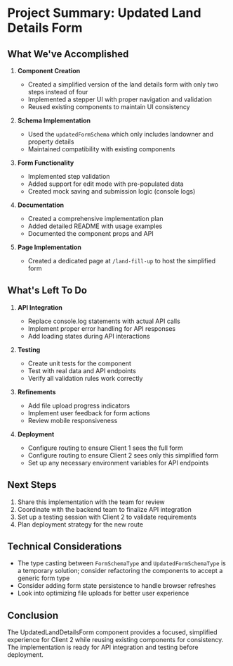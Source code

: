 # Project Summary: Updated Land Details Form

## What We've Accomplished

1. **Component Creation**
   - Created a simplified version of the land details form with only two steps instead of four
   - Implemented a stepper UI with proper navigation and validation
   - Reused existing components to maintain UI consistency

2. **Schema Implementation**
   - Used the `updatedFormSchema` which only includes landowner and property details
   - Maintained compatibility with existing components

3. **Form Functionality**
   - Implemented step validation
   - Added support for edit mode with pre-populated data
   - Created mock saving and submission logic (console logs)

4. **Documentation**
   - Created a comprehensive implementation plan
   - Added detailed README with usage examples
   - Documented the component props and API

5. **Page Implementation**
   - Created a dedicated page at `/land-fill-up` to host the simplified form

## What's Left To Do

1. **API Integration**
   - Replace console.log statements with actual API calls
   - Implement proper error handling for API responses
   - Add loading states during API interactions

2. **Testing**
   - Create unit tests for the component
   - Test with real data and API endpoints
   - Verify all validation rules work correctly

3. **Refinements**
   - Add file upload progress indicators
   - Implement user feedback for form actions
   - Review mobile responsiveness

4. **Deployment**
   - Configure routing to ensure Client 1 sees the full form
   - Configure routing to ensure Client 2 sees only this simplified form
   - Set up any necessary environment variables for API endpoints

## Next Steps

1. Share this implementation with the team for review
2. Coordinate with the backend team to finalize API integration
3. Set up a testing session with Client 2 to validate requirements
4. Plan deployment strategy for the new route

## Technical Considerations

- The type casting between `FormSchemaType` and `UpdatedFormSchemaType` is a temporary solution; consider refactoring the components to accept a generic form type
- Consider adding form state persistence to handle browser refreshes
- Look into optimizing file uploads for better user experience

## Conclusion

The UpdatedLandDetailsForm component provides a focused, simplified experience for Client 2 while reusing existing components for consistency. The implementation is ready for API integration and testing before deployment. 